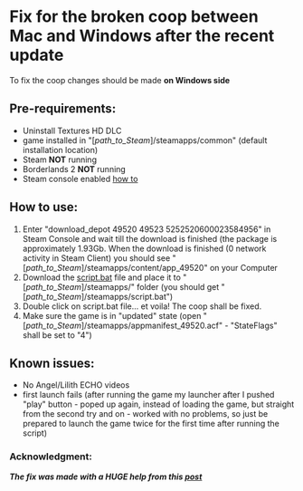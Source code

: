 # Fix for the broken coop between Mac and Windows after the recent update

To fix the coop changes should be made **on Windows side**

## Pre-requirements: 
- Uninstall Textures HD DLC
- game installed in "[*path_to_Steam*]/steamapps/common" (default installation location)
- Steam **NOT** running
- Borderlands 2 **NOT** running
- Steam console enabled [how to](https://steamcommunity.com/sharedfiles/filedetails/?id=873543244)

## How to use:
1. Enter "download_depot 49520 49523 5252520600023584956" in Steam Console and wait till the download is finished (the package is approximately 1.93Gb. When the download is finished (0 network activity in Steam Client) you should see "[*path_to_Steam*]/steamapps/content/app_49520" on your Computer
2. Download the [script.bat](https://github.com/Dvorzhetskii/Borderlands2_UHD_Coop_Fix/blob/master/script.bat) file and place it to "[*path_to_Steam*]/steamapps/" folder (you should get "[*path_to_Steam*]/steamapps/script.bat")
3. Double click on script.bat file... et voila! The coop shall be fixed.
4. Make sure the game is in "updated" state (open "[*path_to_Steam*]/steamapps/appmanifest_49520.acf" - "StateFlags" shall be set to "4")

## Known issues:
- No Angel/Lilith ECHO videos 
- first launch fails (after running the game my launcher after I pushed "play" button - poped up again, instead of loading the game, but straight from the second try and on - worked with no problems, so just be prepared to launch the game twice for the first time after running the script)

### Acknowledgment:
***The fix was made with a HUGE help from this [post](https://steamcommunity.com/sharedfiles/filedetails/?id=1086279994)***
